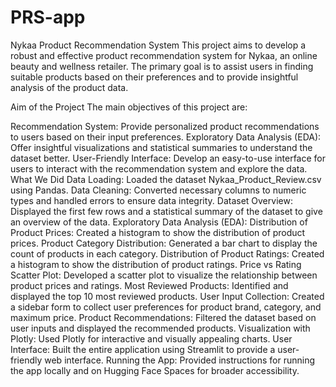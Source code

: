 # PRS-app
Nykaa Product Recommendation System
This project aims to develop a robust and effective product recommendation system for Nykaa, an online beauty and wellness retailer. The primary goal is to assist users in finding suitable products based on their preferences and to provide insightful analysis of the product data.

Aim of the Project
The main objectives of this project are:

Recommendation System: Provide personalized product recommendations to users based on their input preferences.
Exploratory Data Analysis (EDA): Offer insightful visualizations and statistical summaries to understand the dataset better.
User-Friendly Interface: Develop an easy-to-use interface for users to interact with the recommendation system and explore the data.
What We Did
Data Loading: Loaded the dataset Nykaa_Product_Review.csv using Pandas.
Data Cleaning: Converted necessary columns to numeric types and handled errors to ensure data integrity.
Dataset Overview: Displayed the first few rows and a statistical summary of the dataset to give an overview of the data.
Exploratory Data Analysis (EDA):
Distribution of Product Prices: Created a histogram to show the distribution of product prices.
Product Category Distribution: Generated a bar chart to display the count of products in each category.
Distribution of Product Ratings: Created a histogram to show the distribution of product ratings.
Price vs Rating Scatter Plot: Developed a scatter plot to visualize the relationship between product prices and ratings.
Most Reviewed Products: Identified and displayed the top 10 most reviewed products.
User Input Collection: Created a sidebar form to collect user preferences for product brand, category, and maximum price.
Product Recommendations: Filtered the dataset based on user inputs and displayed the recommended products.
Visualization with Plotly: Used Plotly for interactive and visually appealing charts.
User Interface: Built the entire application using Streamlit to provide a user-friendly web interface.
Running the App: Provided instructions for running the app locally and on Hugging Face Spaces for broader accessibility.
